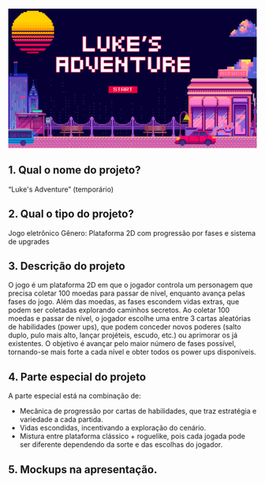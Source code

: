 ![Capa temporária](https://github.com/Luke-s-Adventure-Game/Luke-s-Adventure/blob/main/capa.png)

## 1. Qual o nome do projeto?
“Luke's Adventure” (temporário)

## 2. Qual o tipo do projeto?
Jogo eletrônico
Gênero: Plataforma 2D com progressão por fases e sistema de upgrades

## 3. Descrição do projeto
O jogo é um plataforma 2D em que o jogador controla um personagem que precisa coletar 100 moedas para passar de nível, enquanto avança pelas fases do jogo. Além das moedas, as fases escondem vidas extras, que podem ser coletadas explorando caminhos secretos. Ao coletar 100 moedas e passar de nível, o jogador escolhe uma entre 3 cartas aleatórias de habilidades (power ups), que podem conceder novos poderes (salto duplo, pulo mais alto, lançar projéteis, escudo, etc.) ou aprimorar os já existentes. O objetivo é avançar pelo maior número de fases possível, tornando-se mais forte a cada nível e obter todos os power ups disponíveis.

## 4. Parte especial do projeto
A parte especial está na combinação de:
- Mecânica de progressão por cartas de habilidades, que traz estratégia e variedade a cada partida.
- Vidas escondidas, incentivando a exploração do cenário.
- Mistura entre plataforma clássico + roguelike, pois cada jogada pode ser diferente dependendo da sorte e das escolhas do jogador.

## 5. Mockups na apresentação.

